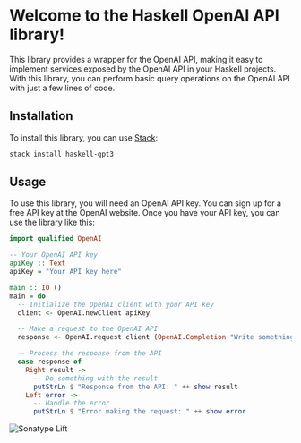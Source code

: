 # Welcome to the Haskell OpenAI API library!

This library provides a wrapper for the OpenAI API, making it easy to implement services exposed by the OpenAI API in your Haskell projects. With this library, you can perform basic query operations on the OpenAI API with just a few lines of code.

## Installation

To install this library, you can use [Stack](https://docs.haskellstack.org/en/stable/README/):

```bash
stack install haskell-gpt3
```

## Usage

To use this library, you will need an OpenAI API key. You can sign up for a free API key at the OpenAI website.
Once you have your API key, you can use the library like this:

```haskell
import qualified OpenAI

-- Your OpenAI API key
apiKey :: Text
apiKey = "Your API key here"

main :: IO ()
main = do
  -- Initialize the OpenAI client with your API key
  client <- OpenAI.newClient apiKey

  -- Make a request to the OpenAI API
  response <- OpenAI.request client (OpenAI.Completion "Write something here")

  -- Process the response from the API
  case response of
    Right result ->
      -- Do something with the result
      putStrLn $ "Response from the API: " ++ show result
    Left error ->
      -- Handle the error
      putStrLn $ "Error making the request: " ++ show error
```
![Sonatype Lift](https://lift.sonatype.com/api/badge/github.com/braejan/haskell-gpt3)

